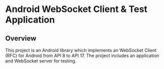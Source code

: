Android WebSocket Client & Test Application
===========================================

Overview
--------
This project is an Android library which implements an WebSocket Client (RFC) for Android from API 8 to API 17.
The project includes an application and WebSocket server for testing.


